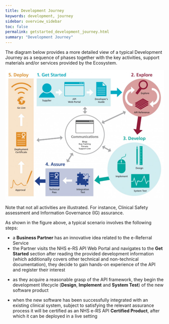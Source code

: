 ```yaml
---
title: Development Journey
keywords: development, journey
sidebar: overview_sidebar
toc: false
permalink: getstarted_development_journey.html
summary: "Development Journey"
---
```


The diagram below provides a more detailed view of a typical Development Journey as a sequence of phases together with the key activities, support materials and/or services provided by the Ecosystem.

![NHS e-RS API Development Journey](images/getstarted/NHS_eRS_API_Development_Journey-1024x835.jpg)

Note that not all activities are illustrated. For instance, Clinical Safety assessment and Information Governance (IG) assurance.

As shown in the figure above, a typical scenario involves the following steps:

* a **Business Partner** has an innovative idea related to the e-Referral Service
* the Partner visits the NHS e-RS API Web Portal and navigates to the **Get Started** section
after reading the provided development information (which additionally covers other technical and non-technical documentation), they decide to gain hands-on experience of the API and register their interest
<!-- hidden * still on the Web Portal, they navigate to the API Console that allows them to Explore individual API operations (Subject to access provision) hidden -->
* as they acquire a reasonable grasp of the API framework, they begin the development lifecycle (**Design**, **Implement** and **System Test**) of the new software product
<!-- hidden * during this process, the Web Portal provides all the necessary Support including code samples, forums, and bug tracking features
 * the Ecosystem will provide test environments for both **System Tests** as well as **Integration Tests** hidden -->
* when the new software has been successfully integrated with an existing clinical system, subject to satisfying the relevant assurance process it will be certified as an NHS e-RS API **Certified Product**, after which it can be deployed in a live setting
